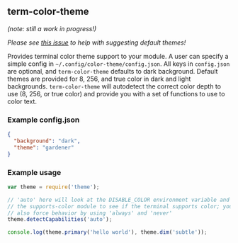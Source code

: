 ## term-color-theme

*(note: still a work in progress!)*

*Please see [this
issue](https://github.com/beaugunderson/term-color-theme/issues/1) to help with
suggesting default themes!*

Provides terminal color theme support to your module. A user can specify a
simple config in `~/.config/color-theme/config.json`. All keys in `config.json`
are optional, and `term-color-theme` defaults to dark background. Default
themes are provided for 8, 256, and true color in dark and light backgrounds.
`term-color-theme` will autodetect the correct color depth to use (8, 256, or
true color) and provide you with a set of functions to use to color text.

### Example config.json

```json
{
  "background": "dark",
  "theme": "gardener"
}
```

### Example usage

```js
var theme = require('theme');

// 'auto' here will look at the DISABLE_COLOR environment variable and also use
// the supports-color module to see if the terminal supports color; you can
// also force behavior by using 'always' and 'never'
theme.detectCapabilities('auto');

console.log(theme.primary('hello world'), theme.dim('subtle'));
```
